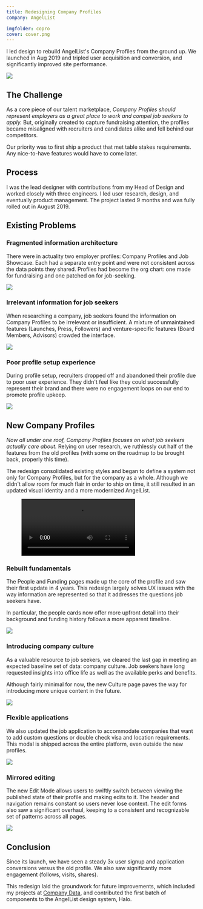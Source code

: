 ```yaml
---
title: Redesigning Company Profiles
company: AngelList

imgfolder: copro
cover: cover.png
---
```


I led design to rebuild AngelList's Company Profiles from the ground up. We launched in Aug 2019 and tripled user acquisition and conversion, and significantly improved site performance.

<picture>
  <source srcset="/assets/img/{{ page.imgfolder }}/cover3.webp" type="image/webp" />
  <source srcset="/assets/img/{{ page.imgfolder }}/cover3.png" type="image/png" />
  <img src="/assets/img/{{ page.imgfolder }}/cover3.png">
</picture>

## The Challenge
As a core piece of our talent marketplace, *Company Profiles should represent employers as a great place to work and compel job seekers to apply.* But, originally created to capture fundraising attention, the profiles became misaligned with recruiters and candidates alike and fell behind our competitors.

Our priority was to first ship a product that met table stakes requirements. Any nice-to-have features would have to come later.

## Process
I was the lead designer with contributions from my Head of Design and worked closely with three engineers. I led user research, design, and eventually product management. The project lasted 9 months and was fully rolled out in August 2019.

## Existing Problems
### Fragmented information architecture
There were in actuality two employer profiles: Company Profiles and Job Showcase. Each had a separate entry point and were not consistent across the data points they shared. Profiles had become the org chart: one made for fundraising and one patched on for job-seeking.

<picture>
  <source srcset="/assets/img/{{ page.imgfolder }}/old.webp" type="image/webp" />
  <source srcset="/assets/img/{{ page.imgfolder }}/old.png" type="image/png" />
  <img src="/assets/img/{{ page.imgfolder }}/old.png">
</picture>

### Irrelevant information for job seekers
When researching a company, job seekers found the information on Company Profiles to be irrelevant or insufficient. A mixture of unmaintained features (Launches, Press, Followers) and venture-specific features (Board Members, Advisors) crowded the interface.

<picture>
  <source srcset="/assets/img/{{ page.imgfolder }}/old-data.webp" type="image/webp" />
  <source srcset="/assets/img/{{ page.imgfolder }}/old-data.png" type="image/png" />
  <img src="/assets/img/{{ page.imgfolder }}/old-data.png">
</picture>

### Poor profile setup experience
During profile setup, recruiters dropped off and abandoned their profile due to poor user experience. They didn't feel like they could successfully represent their brand and there were no engagement loops on our end to promote profile upkeep.

<picture>
  <source srcset="/assets/img/{{ page.imgfolder }}/old-edit.webp" type="image/webp" />
  <source srcset="/assets/img/{{ page.imgfolder }}/old-edit.png" type="image/png" />
  <img src="/assets/img/{{ page.imgfolder }}/old-edit.png">
</picture>

## New Company Profiles

*Now all under one roof, Company Profiles focuses on what job seekers actually care about.* Relying on user research, we ruthlessly cut half of the features from the old profiles (with some on the roadmap to be brought back, properly this time).

The redesign consolidated existing styles and began to define a system not only for Company Profiles, but for the company as a whole. Although we didn't allow room for much flair in order to ship on time, it still resulted in an updated visual identity and a more modernized AngelList.

<figure>
  <video controls loop autoplay style="border-radius:0px;box-shadow:none;max-width:100%" name="" src="/assets/img/{{ page.imgfolder }}/copro-carousel.mp4"></video>
</figure>

### Rebuilt fundamentals
The People and Funding pages made up the core of the profile and saw their first update in 4 years. This redesign largely solves UX issues with the way information are represented so that it addresses the questions job seekers have.

In particular, the people cards now offer more upfront detail into their background and funding history follows a more apparent timeline.

<picture>
  <source srcset="/assets/img/{{ page.imgfolder }}/pages.webp" type="image/webp" />
  <source srcset="/assets/img/{{ page.imgfolder }}/pages.png" type="image/png" />
  <img src="/assets/img/{{ page.imgfolder }}/pages.png">
</picture>

### Introducing company culture
As a valuable resource to job seekers, we cleared the last gap in meeting an expected baseline set of data: company culture. Job seekers have long requested insights into office life as well as the available perks and benefits.

Although fairly minimal for now, the new Culture page paves the way for introducing more unique content in the future.

<picture>
  <source srcset="/assets/img/{{ page.imgfolder }}/culture.webp" type="image/webp" />
  <source srcset="/assets/img/{{ page.imgfolder }}/culture.png" type="image/png" />
  <img src="/assets/img/{{ page.imgfolder }}/culture.png">
</picture>

### Flexible applications
We also updated the job application to accommodate companies that want to add custom questions or double check visa and location requirements. This modal is shipped across the entire platform, even outside the new profiles.

<picture>
  <source srcset="/assets/img/{{ page.imgfolder }}/appmodal.webp" type="image/webp" />
  <source srcset="/assets/img/{{ page.imgfolder }}/appmodal.png" type="image/png" />
  <img src="/assets/img/{{ page.imgfolder }}/appmodal.png">
</picture>

### Mirrored editing
The new Edit Mode allows users to swiftly switch between viewing the published state of their profile and making edits to it. The header and navigation remains constant so users never lose context. The edit forms also saw a significant overhaul, keeping to a consistent and recognizable set of patterns across all pages.

<picture>
  <source srcset="/assets/img/{{ page.imgfolder }}/edit.webp" type="image/webp" />
  <source srcset="/assets/img/{{ page.imgfolder }}/edit.png" type="image/png" />
  <img src="/assets/img/{{ page.imgfolder }}/edit.png">
</picture>

## Conclusion

Since its launch, we have seen a steady 3x user signup and application conversions versus the old profile. We also saw significantly more engagement (follows, visits, shares).

This redesign laid the groundwork for future improvements, which included my projects at <a href="../work/data-at-angellist.html">Company Data</a>, and contributed the first batch of components to the AngelList design system, Halo.

